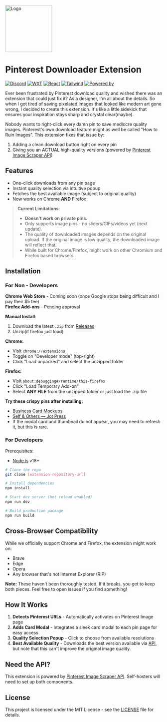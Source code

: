 <img src="https://i.pinimg.com/736x/f7/c3/ab/f7c3ab7931ba3dbac1b9825db2d64441.jpg" alt="Logo" width="150">

# Pinterest Downloader Extension

[![Discord](https://img.shields.io/badge/Discord-%235865F2.svg?&logo=discord&logoColor=fff&labelColor=black&colorB=blue)](https://neoteric.eu.org/)
[![WXT](https://img.shields.io/badge/WXT-0.19.13-blue?labelColor=black)](https://wxt.dev)
[![React](https://img.shields.io/badge/React-%2320232a.svg?logo=react&logoColor=fff&labelColor=black&colorB=blue)](https://react.dev)
[![Tailwind](https://img.shields.io/badge/Tailwind-06B6D4?logo=tailwindcss&logoColor=fff&labelColor=black&colorB=blue)](https://tailwindcss.com)
[![Powered by](https://img.shields.io/badge/Powered_by-Pinterest_Scraper_API-blue?labelColor=black)](https://github.com/ifeiera/pinterest-scraper)

Ever been frustrated by Pinterest download quality and wished there was an extension that could just fix it? As a designer, I'm all about the details. So when I got tired of saving pixelated images that looked like modern art gone wrong, I decided to create this extension. It's like a little sidekick that ensures your inspiration stays sharp and crystal clear(maybe).

Nobody wants to right-click every damn pin to save mediocre quality images. Pinterest's own download feature might as well be called "How to Ruin Images". This extension fixes that issue by:

1. Adding a clean download button right on every pin
2. Giving you an ACTUAL high-quality versions (powered by [Pinterest Image Scraper API](https://github.com/ifeiera/pinterest-scraper))

## Features

- One-click downloads from any pin page
- Instant quality selection via intuitive popup
- Fetches the best available image (subject to original quality)
- Now works on Chrome **AND** Firefox

> **Current Limitations**:
>
> - **Doesn't work on private pins**.
> - Only supports image pins - no sliders/GIFs/videos yet (next update).
> - The quality of downloaded images depends on the original upload. If the original image is low quality, the downloaded image will reflect that.
> - While built for Chrome/Firefox, might work on other Chromium and Firefox based browsers .

## Installation

### For Non - Developers

**Chrome Web Store** - Coming soon (once Google stops being difficult and I pay their $5 fee)  
**Firefox Add-ons** - Pending approval

**Manual Install**:

1. Download the latest `.zip` from [Releases](https://github.com/NTC-Department/pinterest-downloader/releases)
2. Unzip(if firefox just load)

**Chrome:**

- Visit `chrome://extensions`
- Toggle on "Developer mode" (top-right)
- Click "Load unpacked" and select the unzipped folder

**Firefox:**

- Visit `about:debugging#/runtime/this-firefox`
- Click "Load Temporary Add-on"
- Select **ANY FILE** from the unzipped folder or just load the .zip file

**Try these crispy pins after installing:**

- [Business Card Mockups](https://id.pinterest.com/pin/791859547022537413/)
- [Self & Others — Jot Press](https://id.pinterest.com/pin/1074178948624472086/)
- If the modal card and thumbnail do not appear, you may need to refresh it, but this is rare.

### For Developers

Prerequisites:

- [Node.js](https://nodejs.org) v18+

```bash
# Clone the repo
git clone [extension-repository-url]

# Install dependencies
npm install

# Start dev server (hot reload enabled)
npm run dev

# Build production package
npm run build
```

## Cross-Browser Compatibility

While we officially support Chrome and Firefox, the extension might work on:

- Brave
- Edge
- Opera
- Any browser that's not Internet Explorer (RIP)

**Note:** These haven't been thoroughly tested. If it breaks, you get to keep both pieces. Feel free to open issues if you find something!

## How It Works

1. **Detects Pinterest URLs** - Automatically activates on Pinterest Image page
2. **Adds Card Modal** - Integrates a sleek card modal to each pin page for easy access
3. **Quality Selection Popup** - Click to choose from available resolutions
4. **Best Available Quality** - Downloads the best version available via [API](https://github.com/ifeiera/pinterest-scraper), but note that this can't improve the original image quality.

## Need the API?

This extension is powered by [Pinterest Image Scraper API](https://github.com/ifeiera/pinterest-scraper). Self-hosters will need to set up both components.

## License

This project is licensed under the MIT License - see the [LICENSE](LICENSE) file for details.
